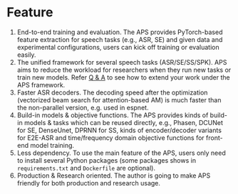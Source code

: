 # Feature

1. End-to-end training and evaluation. The APS provides PyTorch-based feature extraction for speech tasks (e.g., ASR, SE) and given data and experimental configurations, users can kick off training or evaluation easily.
2. The unified framework for several speech tasks (ASR/SE/SS/SPK). APS aims to reduce the workload for researchers when they run new tasks or train new models. Refer [Q & A](qa.md) to see how to extend your work under the APS framework.
3. Faster ASR decoders. The decoding speed after the optimization (vectorized beam search for attention-based AM) is much faster than the non-parallel version, e.g. used in espnet.
4. Build-in models & objective functions. The APS provides kinds of build-in models & tasks which can be reused directly, e.g., Phasen, DCUNet for SE, DenseUnet, DPRNN for SS, kinds of encoder/decoder variants for E2E-ASR and time/frequency domain objective functions for front-end model training.
5. Less dependency. To use the main feature of the APS, users only need to install several Python packages (some packages shows in `requirements.txt` and `Dockerfile` are optional).
6. Production & Research oriented. The author is going to make APS friendly for both production and research usage.
